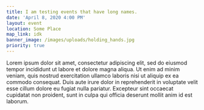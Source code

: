 ```yaml
---
title: I am testing events that have long names.
date: 'April 8, 2020 4:00 PM'
layout: event
location: Some Place
map_link: idk
banner_image: /images/uploads/holding_hands.jpg
priority: true
---
```

Lorem ipsum dolor sit amet, consectetur adipiscing elit, sed do eiusmod tempor incididunt ut labore et dolore magna aliqua. Ut enim ad minim veniam, quis nostrud exercitation ullamco laboris nisi ut aliquip ex ea commodo consequat. Duis aute irure dolor in reprehenderit in voluptate velit esse cillum dolore eu fugiat nulla pariatur. Excepteur sint occaecat cupidatat non proident, sunt in culpa qui officia deserunt mollit anim id est laborum.
